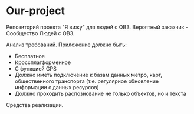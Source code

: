 # Our-project
Репозиторий проекта "Я вижу" для людей с ОВЗ. 
Вероятный заказчик - Сообщество Людей с ОВЗ.

Анализ требований.
Приложение должно быть:
- Бесплатное
- Кроссплатформенное
- С функцией GPS
- Должно иметь подключение к базам данных метро, карт, общественного  транспорта (т.е. регулярное обновление информации с данных ресурсов)
- Должно проходить распознование не только объектов, но и текста

Средства реализации.
